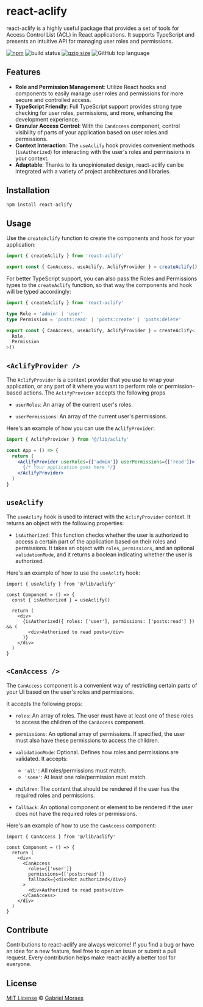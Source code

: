 # react-aclify

react-aclify is a highly useful package that provides a set of tools for Access Control List (ACL) in React applications. It supports TypeScript and presents an intuitive API for managing user roles and permissions.

<a href="https://www.npmjs.org/package/react-aclify"><img src="https://img.shields.io/npm/v/react-aclify.svg" alt="npm"></a>
<img src="https://github.com/gabrielnafuzi/react-aclify/workflows/CI/badge.svg" alt="build status">
<a href="https://unpkg.com/react-aclify/dist/index.js"><img src="https://img.badgesize.io/https://unpkg.com/react-aclify/dist/index.js?compression=gzip&label=gzip" alt="gzip size"></a>
<img src="https://img.shields.io/github/languages/top/gabrielnafuzi/react-aclify" alt="GitHub top language" />

## Features

- **Role and Permission Management**: Utilize React hooks and components to easily manage user roles and permissions for more secure and controlled access.
- **TypeScript Friendly**: Full TypeScript support provides strong type checking for user roles, permissions, and more, enhancing the development experience.
- **Granular Access Control**: With the `CanAccess` component, control visibility of parts of your application based on user roles and permissions.
- **Context Interaction**: The `useAclify` hook provides convenient methods (`isAuthorized`) for interacting with the user's roles and permissions in your context.
- **Adaptable**: Thanks to its unopinionated design, react-aclify can be integrated with a variety of project architectures and libraries.

## Installation

```bash
npm install react-aclify
```

## Usage

Use the `createAclify` function to create the components and hook for your application:

```ts
import { createAclify } from 'react-aclify'

export const { CanAccess, useAclify, AclifyProvider } = createAclify()
```

For better TypeScript support, you can also pass the Roles and Permissions types to the `createAclify` function, so that way the components and hook will be typed accordingly:

```ts
import { createAclify } from 'react-aclify'

type Role = 'admin' | 'user'
type Permission = 'posts:read' | 'posts:create' | 'posts:delete'

export const { CanAccess, useAclify, AclifyProvider } = createAclify<
  Role,
  Permission
>()
```

## `<AclifyProvider />`

The `AclifyProvider` is a context provider that you use to wrap your application, or any part of it where you want to perform role or permission-based actions. The `AclifyProvider` accepts the following props

- `userRoles`: An array of the current user's roles.

- `userPermissions`: An array of the current user's permissions.

Here's an example of how you can use the `AclifyProvider`:

```jsx
import { AclifyProvider } from '@/lib/aclify'

const App = () => {
  return (
    <AclifyProvider userRoles={['admin']} userPermissions={['read']}>
      {/* Your application goes here */}
    </AclifyProvider>
  )
}
```

## `useAclify`

The `useAclify` hook is used to interact with the `AclifyProvider` context. It returns an object with the following properties:

- `isAuthorized`: This function checks whether the user is authorized to access a certain part of the application based on their roles and permissions. It takes an object with `roles`, `permissions`, and an optional `validationMode`, and it returns a boolean indicating whether the user is authorized.

Here's an example of how to use the `useAclify` hook:

```tsx
import { useAclify } from '@/lib/aclify'

const Component = () => {
  const { isAuthorized } = useAclify()

  return (
    <div>
      {isAuthorized({ roles: ['user'], permissions: ['posts:read'] }) && (
        <div>Authorized to read posts</div>
      )}
    </div>
  )
}
```

## `<CanAccess />`

The `CanAccess` component is a convenient way of restricting certain parts of your UI based on the user's roles and permissions.

It accepts the following props:

- `roles`: An array of roles. The user must have at least one of these roles to access the children of the `CanAccess` component.

- `permissions`: An optional array of permissions. If specified, the user must also have these permissions to access the children.

- `validationMode`: Optional. Defines how roles and permissions are validated. It accepts:

  - `'all'`: All roles/permissions must match.
  - `'some'`: At least one role/permission must match.

- `children`: The content that should be rendered if the user has the required roles and permissions.

- `fallback`: An optional component or element to be rendered if the user does not have the required roles or permissions.

Here's an example of how to use the `CanAccess` component:

```tsx
import { CanAccess } from '@/lib/aclify'

const Component = () => {
  return (
    <div>
      <CanAccess
        roles={['user']}
        permissions={['posts:read']}
        fallback={<div>Not authorized</div>}
      >
        <div>Authorized to read posts</div>
      </CanAccess>
    </div>
  )
}
```

## Contribute

Contributions to react-aclify are always welcome! If you find a bug or have an idea for a new feature, feel free to open an issue or submit a pull request. Every contribution helps make react-aclify a better tool for everyone.

## License

[MIT License](https://opensource.org/licenses/MIT) © [Gabriel Moraes](https://github.com/gabrielnafuzi)
